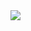 <img src="https://github-readme-stats.vercel.app/api?username=harmonyzt&show_icons=true&theme=jolly">
